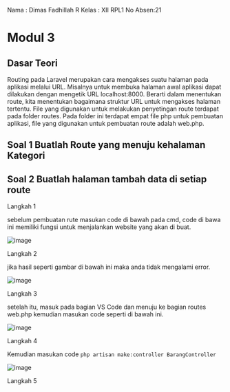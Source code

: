Nama : Dimas Fadhillah R
Kelas : XII RPL1
No Absen:21

# Modul 3

## Dasar Teori
Routing pada Laravel merupakan cara mengakses suatu halaman pada aplikasi melalui URL.
Misalnya untuk membuka halaman awal aplikasi dapat dilakukan dengan mengetik URL
localhost:8000. Berarti dalam menentukan route, kita menentukan bagaimana struktur URL untuk
mengakses halaman tertentu. File yang digunakan untuk melakukan penyetingan route terdapat pada
folder routes. Pada folder ini terdapat empat file php untuk pembuatan aplikasi, file yang digunakan
untuk pembuatan route adalah web.php.

## Soal 1 Buatlah Route yang menuju kehalaman Kategori
## Soal 2 Buatlah halaman tambah data di setiap route

Langkah 1 

sebelum pembuatan rute masukan code di bawah pada cmd, code di bawa ini memiliki fungsi untuk menjalankan website yang akan di buat.

![image](https://user-images.githubusercontent.com/109930422/182088555-103b32e7-765b-4497-b090-d5c074250074.png)

Langkah 2 

jika hasil seperti gambar di bawah ini maka anda tidak mengalami error.

![image](https://user-images.githubusercontent.com/109930422/182089219-e95076af-a252-4e7d-bde8-499e121cc2a2.png)

Langkah 3

setelah itu, masuk pada bagian VS Code dan menuju ke bagian routes web.php kemudian masukan code seperti di bawah ini.

![image](https://user-images.githubusercontent.com/109930422/182090467-3267b8bf-cf63-4794-900d-a33089501173.png)

Langkah 4

Kemudian masukan code ```php artisan make:controller BarangController```

![image](https://user-images.githubusercontent.com/109930422/182091498-e5c09607-38ab-4fdf-9dc1-fdad72f2ddad.png)

Langkah 5

